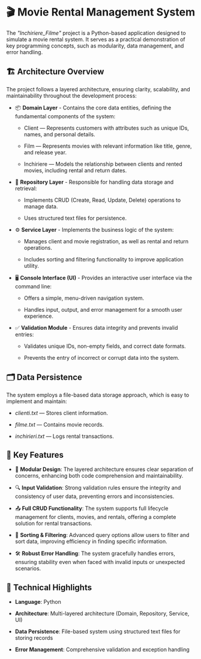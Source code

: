 # 🎬 Movie Rental Management System

The *"Inchiriere_Filme"* project is a Python-based application designed to simulate a movie rental system. It serves as a practical demonstration of key programming concepts, such as modularity, data management, and error handling.


## 🏗️ Architecture Overview

The project follows a layered architecture, ensuring clarity, scalability, and maintainability throughout the development process:

-  📦 **Domain Layer** - Contains the core data entities, defining the fundamental components of the system:

    -  Client — Represents customers with attributes such as unique IDs, names, and personal details.

    -  Film — Represents movies with relevant information like title, genre, and release year.

    -  Inchiriere — Models the relationship between clients and rented movies, including rental and return dates.


-  💾 **Repository Layer** - Responsible for handling data storage and retrieval:

      -  Implements CRUD (Create, Read, Update, Delete) operations to manage data.

      -  Uses structured text files for persistence.


-  ⚙️ **Service Layer** - Implements the business logic of the system:

      -  Manages client and movie registration, as well as rental and return operations.

      -  Includes sorting and filtering functionality to improve application utility.



-  🖥️ **Console Interface (UI)** - Provides an interactive user interface via the command line:

      -  Offers a simple, menu-driven navigation system.

      -  Handles input, output, and error management for a smooth user experience.



-  ✅ **Validation Module** - Ensures data integrity and prevents invalid entries:

      -  Validates unique IDs, non-empty fields, and correct date formats.

      -  Prevents the entry of incorrect or corrupt data into the system.


## 🗂️ Data Persistence

The system employs a file-based data storage approach, which is easy to implement and maintain:

-  *clienti.txt* — Stores client information.

-  *filme.txt* — Contains movie records.

-  *inchirieri.txt* — Logs rental transactions.


## 🌟 Key Features

-  🎯 **Modular Design**: The layered architecture ensures clear separation of concerns, enhancing both code comprehension and maintainability.

-  🔍 **Input Validation**: Strong validation rules ensure the integrity and consistency of user data, preventing errors and inconsistencies.

-  📤 **Full CRUD Functionality**: The system supports full lifecycle management for clients, movies, and rentals, offering a complete solution for rental transactions.

-  📑 **Sorting & Filtering**: Advanced query options allow users to filter and sort data, improving efficiency in finding specific information.

-  🛠️ **Robust Error Handling**: The system gracefully handles errors, ensuring stability even when faced with invalid inputs or unexpected scenarios.


## 🔬 Technical Highlights
-  **Language**: Python

-  **Architecture**: Multi-layered architecture (Domain, Repository, Service, UI)

-  **Data Persistence**: File-based system using structured text files for storing records

-  **Error Management**: Comprehensive validation and exception handling


